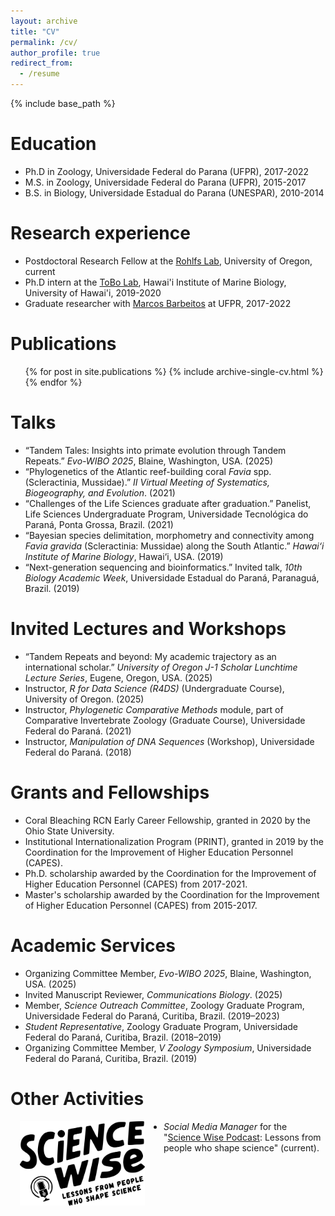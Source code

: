```yaml
---
layout: archive
title: "CV"
permalink: /cv/
author_profile: true
redirect_from:
  - /resume
---
```


{% include base_path %}

Education
======
- Ph.D in Zoology, Universidade Federal do Parana (UFPR), 2017-2022
- M.S. in Zoology, Universidade Federal do Parana (UFPR), 2015-2017
- B.S. in Biology, Universidade Estadual do Parana (UNESPAR), 2010-2014

Research experience
======
- Postdoctoral Research Fellow at the [Rohlfs Lab](https://rohlfslab.weebly.com/), University of Oregon, current
- Ph.D intern at the [ToBo Lab](https://tobolab.org/), Hawai'i Institute of Marine Biology, University of Hawai'i, 2019-2020
- Graduate researcher with [Marcos Barbeitos](https://scholar.google.com/citations?user=Pxo5pnYAAAAJ&hl=en) at UFPR, 2017-2022

Publications
======
 <ul>{% for post in site.publications %}
    {% include archive-single-cv.html %}
  {% endfor %}</ul>
  
Talks
======
- “Tandem Tales: Insights into primate evolution through Tandem Repeats.” _Evo-WIBO 2025_, Blaine, Washington, USA. (2025)
- “Phylogenetics of the Atlantic reef-building coral _Favia_ spp. (Scleractinia, Mussidae).” _II Virtual Meeting of Systematics, Biogeography, and Evolution_. (2021)
- “Challenges of the Life Sciences graduate after graduation.” Panelist, Life Sciences Undergraduate Program, Universidade Tecnológica do Paraná, Ponta Grossa, Brazil. (2021)
- “Bayesian species delimitation, morphometry and connectivity among _Favia gravida_ (Scleractinia: Mussidae) along the South Atlantic.” _Hawai‘i Institute of Marine Biology_, Hawai‘i, USA. (2019)
- “Next-generation sequencing and bioinformatics.” Invited talk, _10th Biology Academic Week_, Universidade Estadual do Paraná, Paranaguá, Brazil. (2019)

Invited Lectures and Workshops
======
- “Tandem Repeats and beyond: My academic trajectory as an international scholar.” _University of Oregon J-1 Scholar Lunchtime Lecture Series_, Eugene, Oregon, USA. (2025)
- Instructor, _R for Data Science (R4DS)_ (Undergraduate Course), University of Oregon. (2025)
- Instructor, _Phylogenetic Comparative Methods_ module, part of Comparative Invertebrate Zoology (Graduate Course), Universidade Federal do Paraná. (2021)
- Instructor, _Manipulation of DNA Sequences_ (Workshop), Universidade Federal do Paraná. (2018)
  
Grants and Fellowships
======
- Coral Bleaching RCN Early Career Fellowship, granted in 2020 by the Ohio State University.
- Institutional Internationalization Program (PRINT), granted in 2019 by the Coordination for the Improvement of Higher Education Personnel (CAPES).
- Ph.D. scholarship awarded by the Coordination for the Improvement of Higher Education Personnel (CAPES) from 2017-2021.
- Master's scholarship awarded by the Coordination for the Improvement of Higher Education Personnel (CAPES) from 2015-2017.

Academic Services
======
- Organizing Committee Member, _Evo-WIBO 2025_, Blaine, Washington, USA. (2025)
- Invited Manuscript Reviewer, _Communications Biology_. (2025)
- Member, _Science Outreach Committee_, Zoology Graduate Program, Universidade Federal do Paraná, Curitiba, Brazil. (2019–2023)
- _Student Representative_, Zoology Graduate Program, Universidade Federal do Paraná, Curitiba, Brazil. (2018–2019)
- Organizing Committee Member, _V Zoology Symposium_, Universidade Federal do Paraná, Curitiba, Brazil. (2019)

Other Activities
======
<div style="float: left; margin-left: 15px; margin-right: 30px; margin-bottom: 10px;">
  <img src="https://raw.githubusercontent.com/caroladam/caroladam.github.io/master/_pages/images/science_wise.png" alt="sciencewise" style="width: 200px;">
</div>

- _Social Media Manager_ for the "[Science Wise Podcast](https://www.sciencewisepodcast.org/): Lessons from people who shape science" (current).


